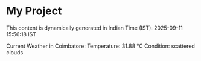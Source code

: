 # My Project

This content is dynamically generated in Indian Time (IST): 2025-09-11 15:56:18 IST


Current Weather in Coimbatore:
Temperature: 31.88 °C
Condition: scattered clouds
